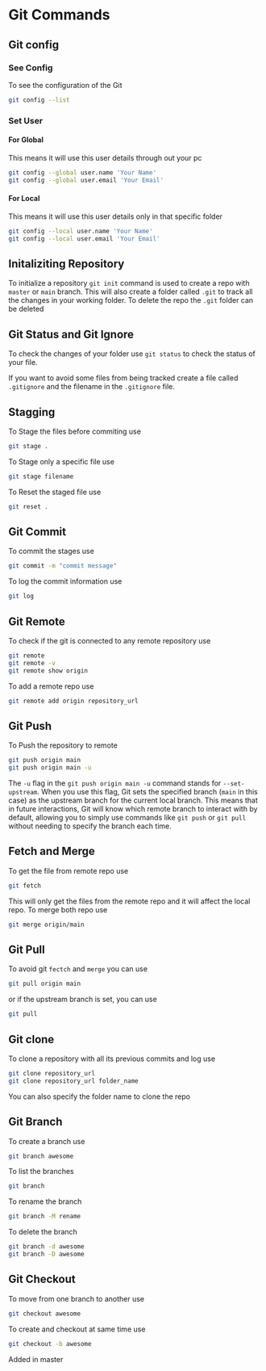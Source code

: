 # Git Commands

## Git config

### See Config

To see the configuration of the Git

```bash
git config --list
```

### Set User

#### For Global

This means it will use this user details through out your pc

```bash
git config --global user.name 'Your Name'
git config --global user.email 'Your Email'
```

#### For Local

This means it will use this user details only in that specific folder

```bash
git config --local user.name 'Your Name'
git config --local user.email 'Your Email'
```

## Initaliziting Repository

To initialize a repository `git init` command is used to create a repo with `master` or `main` branch.
This will also create a folder called `.git` to track all the changes in your working folder. To delete the repo the `.git` folder can be deleted

## Git Status and Git Ignore

To check the changes of your folder use `git status` to check the status of your file.

If you want to avoid some files from being tracked create a file called `.gitignore` and the filename in the `.gitignore` file.

## Stagging

To Stage the files before commiting use

```bash
git stage .
```

To Stage only a specific file use

```bash
git stage filename
```

To Reset the staged file use

```bash
git reset .
```

## Git Commit

To commit the stages use

```bash
git commit -m "commit message"
```

To log the commit information use

```bash
git log
```

## Git Remote

To check if the git is connected to any remote repository use

```bash
git remote
git remote -v
git remote show origin
```

To add a remote repo use

```bash
git remote add origin repository_url
```

## Git Push

To Push the repository to remote

```bash
git push origin main
git push origin main -u
```

The `-u` flag in the `git push origin main -u` command stands for `--set-upstream`. When you use this flag, Git sets the specified branch (`main` in this case) as the upstream branch for the current local branch. This means that in future interactions, Git will know which remote branch to interact with by default, allowing you to simply use commands like `git push` or `git pull` without needing to specify the branch each time.

## Fetch and Merge

To get the file from remote repo use

```bash
git fetch
```

This will only get the files from the remote repo and it will affect the local repo. To merge both repo use

```bash
git merge origin/main
```

## Git Pull

To avoid git `fectch` and `merge` you can use

```bash
git pull origin main
```

or if the upstream branch is set, you can use

```bash
git pull
```

## Git clone

To clone a repository with all its previous commits and log use

```bash
git clone repository_url
git clone repository_url folder_name
```

You can also specify the folder name to clone the repo

## Git Branch

To create a branch use

```bash
git branch awesome
```

To list the branches

```bash
git branch
```

To rename the branch

```bash
git branch -M rename
```

To delete the branch

```bash
git branch -d awesome
git branch -D awesome
```

## Git Checkout

To move from one branch to another use

```bash
git checkout awesome
```

To create and checkout at same time use

```bash
git checkout -b awesome
```

Added in master
